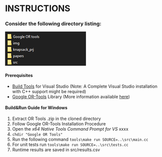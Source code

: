 # INSTRUCTIONS #
### Consider the following directory listing:
![Directory listing](img/directoryimg.png?raw=true)

#### Prerequisites
* [Build Tools](https://visualstudio.microsoft.com/downloads/#build-tools-for-visual-studio-2019) for Visual Studio (Note: A Complete Visual Studio installation with C++ support might be required)
* [Google OR-Tools](https://developers.google.com/optimization/install/cpp/windows) Library
(More information available [here](https://developers.google.com/optimization/install))

#### Build&Run Guide for Windows
1. Extract OR Tools .zip in the cloned directory
2. Follow Google OR-Tools Installation Procedure
3. Open the *x64 Native Tools Command Prompt for VS* xxxx
4. ```chdir "Google OR Tools"``` 
5. Run the following command ```tools\make run SOURCE=..\src\main.cc```
6. For unit tests run ```tools\make run SOURCE=..\src\tests.cc```
7. Runtime results are saved in src/results.csv
